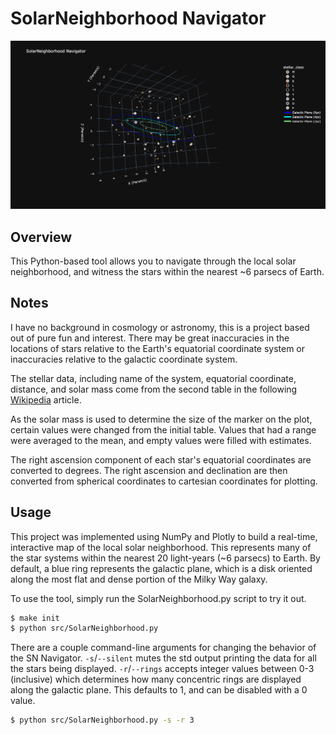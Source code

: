 # SolarNeighborhood Navigator

![An image of the user interface](./data/cover_img.png "SolarNeighborhood Navigator interface")

## Overview

This Python-based tool allows you to navigate through the local solar neighborhood, and witness the stars within the nearest ~6 parsecs of Earth.

## Notes

I have no background in cosmology or astronomy, this is a project based out of pure fun and interest. There may be great inaccuracies in the locations of stars relative to the
Earth's equatorial coordinate system or inaccuracies relative to the galactic coordinate system.

The stellar data, including name of the system, equatorial coordinate, distance, and solar mass come from the second table in the following [Wikipedia](https://en.wikipedia.org/wiki/List_of_nearest_stars) article. 

As the solar mass is used to determine the size of the marker on the plot, certain values were changed from the initial table. Values that had a range were averaged to the mean, and empty values were filled with estimates.

The right ascension component of each star's equatorial coordinates are converted to degrees. The right ascension and declination are then converted from spherical coordinates to cartesian coordinates for plotting.

## Usage

This project was implemented using NumPy and Plotly to build a real-time, interactive
map of the local solar neighborhood. This represents many of the star systems within 
the nearest 20 light-years (~6 parsecs) to Earth. By default, a blue ring represents the galactic
plane, which is a disk oriented along the most flat and dense portion of the Milky Way
galaxy. 

To use the tool, simply run the SolarNeighborhood.py script to try it out. 
```bash
$ make init
$ python src/SolarNeighborhood.py
```

There are a couple command-line arguments for changing the behavior of the SN Navigator. `-s`/`--silent` mutes the std output printing the data for all the stars being displayed. `-r`/`--rings` accepts integer values between 0-3 (inclusive) which determines how many concentric rings are displayed along the galactic plane. This defaults to 1, and can be disabled with a 0 value.
```bash
$ python src/SolarNeighborhood.py -s -r 3
```


